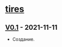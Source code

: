 # [tires](https://github.com/dartax009/tires/tree/main)

## [V0.1](https://github.com/dartax009/tires/tree/V0.1) - 2021-11-11
- Создание.